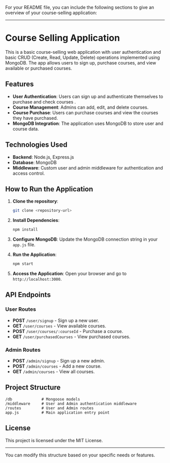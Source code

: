 For your README file, you can include the following sections to give an overview of your course-selling application:

---

# Course Selling Application

This is a basic course-selling web application with user authentication and basic CRUD (Create, Read, Update, Delete) operations implemented using MongoDB. The app allows users to sign up, purchase courses, and view available or purchased courses.

## Features

- **User Authentication**: Users can sign up and authenticate themselves to purchase and check courses .
- **Course Management**: Admins can add, edit, and delete courses.
- **Course Purchase**: Users can purchase courses and view the courses they have purchased.
- **MongoDB Integration**: The application uses MongoDB to store user and course data.

## Technologies Used

- **Backend**: Node.js, Express.js
- **Database**: MongoDB
- **Middleware**: Custom user and admin middleware for authentication and access control.

## How to Run the Application

1. **Clone the repository**:
   ```bash
   git clone <repository-url>
   ```

2. **Install Dependencies**:
   ```bash
   npm install
   ```

3. **Configure MongoDB**:
   Update the MongoDB connection string in your `app.js` file.

4. **Run the Application**:
   ```bash
   npm start
   ```

5. **Access the Application**:
   Open your browser and go to `http://localhost:3000`.

## API Endpoints

### User Routes
- **POST** `/user/signup` - Sign up a new user.
- **GET** `/user/courses` - View available courses.
- **POST** `/user/courses/:courseId` - Purchase a course.
- **GET** `/user/purchasedCourses` - View purchased courses.

### Admin Routes
- **POST** `/admin/signup` - Sign up a new admin.
- **POST** `/admin/courses` - Add a new course.
- **GET** `/admin/courses` - View all courses.

## Project Structure

```
/db             # Mongoose models
/middleware     # User and Admin authentication middleware
/routes         # User and Admin routes
app.js          # Main application entry point
```

## License

This project is licensed under the MIT License.

---

You can modify this structure based on your specific needs or features.
